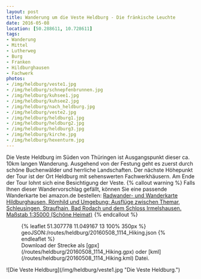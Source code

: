 ```yaml
---
layout: post
title: Wanderung um die Veste Heldburg - Die fränkische Leuchte
date: 2016-05-08
location: [50.288611, 10.728611]
tags:
- Wanderung
- Mittel
- Lutherweg
- Burg
- Franken
- Hildburghausen
- Fachwerk
photos:               
- /img/heldburg/veste1.jpg
- /img/heldburg/schnepfenbrunnen.jpg
- /img/heldburg/kuhsee1.jpg
- /img/heldburg/kuhsee2.jpg
- /img/heldburg/nach_heldburg.jpg
- /img/heldburg/veste2.jpg
- /img/heldburg/heldburg1.jpg
- /img/heldburg/heldburg2.jpg
- /img/heldburg/heldburg3.jpg
- /img/heldburg/kirche.jpg
- /img/heldburg/hexenturm.jpg
---
```

Die Veste Heldburg im Süden von Thüringen ist Ausgangspunkt dieser ca. 10km langen Wanderung. Ausgehend von der Festung geht es zuerst durch schöne Buchenwälder und herrliche Landschaften. Der nächste Höhepunkt der Tour ist der Ort Heldburg mit sehenswerten Fachwerkhäusern. Am Ende der Tour lohnt sich eine Besichtigung der Veste.
{% callout warning %}
Falls Ihnen dieser Wandervorschlag gefällt, können Sie eine passende Wanderkarte bei amazon.de bestellen:
<a rel="nofollow" href="https://www.amazon.de/gp/product/3895911690/ref=as_li_tl?ie=UTF8&camp=1638&creative=19454&creativeASIN=3895911690&linkCode=as2&tag=thueringergip-21">Radwander- und Wanderkarte Hildburghausen, Römhild und Umgebung: Ausflüge zwischen Themar, Schleusingen, Straufhain, Bad Rodach und dem Schloss Irmelshausen. Maßstab 1:35000 (Schöne Heimat)</a><img src="https://ir-de.amazon-adsystem.com/e/ir?t=thueringergip-21&l=as2&o=3&a=3895911690" width="1" height="1" border="0" alt="" style="border:none !important; margin:0px !important;" />
{% endcallout %}
<figure>
{% leaflet 51.307778 11.049167 13 100% 350px %}
geoJSON:/routes/heldburg/20160508_1114_Hiking.json
{% endleaflet %}
<figcaption>Download der Strecke als [gpx](/routes/heldburg/20160508_1114_Hiking.gpx) oder [kml](/routes/heldburg/20160508_1114_Hiking.kml) Datei.</figcaption>
</figure>
<!-- more -->
![Die Veste Heldburg](/img/heldburg/veste1.jpg "Die Veste Heldburg.")
